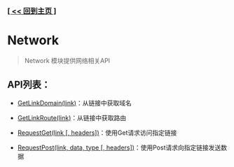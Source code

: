 ### [[ << 回到主页 ]](../index.md)

# Network

> Network 模块提供网络相关API

## API列表：

+ [GetLinkDomain(link)](_GetLinkDomain_.md)：从链接中获取域名

+ [GetLinkRoute(link)](_GetLinkRoute_.md)：从链接中获取路由

+ [RequestGet(link [, headers])](_RequestGet_.md)：使用Get请求访问指定链接

+ [RequestPost(link, data, type [, headers])](_RequestPost_.md)：使用Post请求向指定链接发送数据
